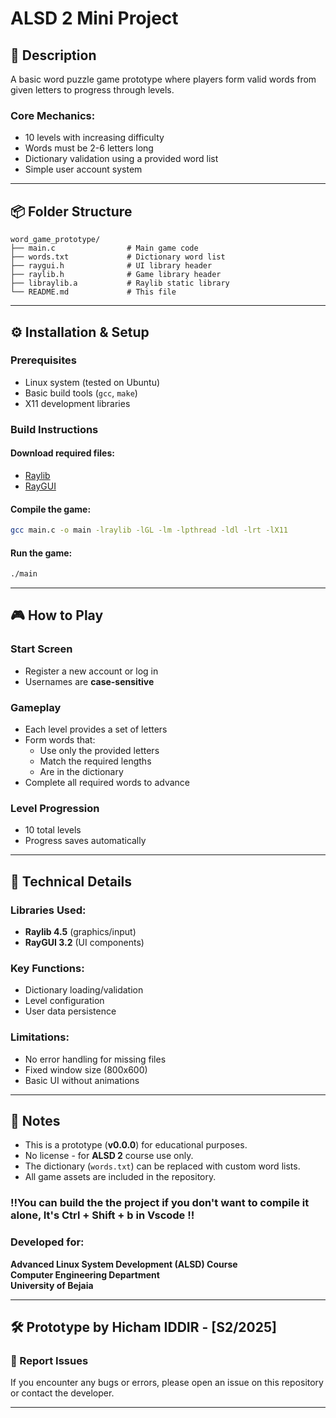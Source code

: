 # ALSD 2 Mini Project

## 📝 Description
A basic word puzzle game prototype where players form valid words from given letters to progress through levels.

### Core Mechanics:
- 10 levels with increasing difficulty
- Words must be 2-6 letters long
- Dictionary validation using a provided word list
- Simple user account system

---

## 📦 Folder Structure
```plaintext
word_game_prototype/
├── main.c                # Main game code
├── words.txt             # Dictionary word list
├── raygui.h              # UI library header
├── raylib.h              # Game library header
├── libraylib.a           # Raylib static library
└── README.md             # This file
```

---

## ⚙️ Installation & Setup
### Prerequisites
- Linux system (tested on Ubuntu)
- Basic build tools (`gcc`, `make`)
- X11 development libraries

### Build Instructions
#### Download required files:
- [Raylib](https://www.raylib.com/)
- [RayGUI](https://github.com/raysan5/raygui)

#### Compile the game:
```bash
gcc main.c -o main -lraylib -lGL -lm -lpthread -ldl -lrt -lX11
```

#### Run the game:
```bash
./main
```

---

## 🎮 How to Play
### Start Screen
- Register a new account or log in
- Usernames are **case-sensitive**

### Gameplay
- Each level provides a set of letters
- Form words that:
  - Use only the provided letters
  - Match the required lengths
  - Are in the dictionary
- Complete all required words to advance

### Level Progression
- 10 total levels
- Progress saves automatically

---

## 🔧 Technical Details
### Libraries Used:
- **Raylib 4.5** (graphics/input)
- **RayGUI 3.2** (UI components)

### Key Functions:
- Dictionary loading/validation
- Level configuration
- User data persistence

### Limitations:
- No error handling for missing files
- Fixed window size (800x600)
- Basic UI without animations

---

## 📌 Notes
- This is a prototype (**v0.0.0**) for educational purposes.
- No license - for **ALSD 2** course use only.
- The dictionary (`words.txt`) can be replaced with custom word lists.
- All game assets are included in the repository.

  
### **‼️You can build the the project if you don't want to compile it alone, It's Ctrl + Shift + b in Vscode ‼️**

### Developed for:
**Advanced Linux System Development (ALSD) Course**  
**Computer Engineering Department**  
**University of Bejaia**

---


## 🛠️ Prototype by **Hicham IDDIR** - **[S2/2025]**

### 🛑 Report Issues
If you encounter any bugs or errors, please open an issue on this repository or contact the developer.

---
